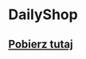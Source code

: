 # DailyShop

## [Pobierz tutaj](https://www.spigotmc.org/resources/dailyshop-an-advanced-shop-plugin.88768/)

